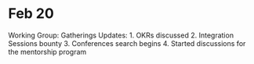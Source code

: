 # Feb 20

Working Group: Gatherings
Updates: 1. OKRs discussed
2. Integration Sessions bounty 
3. Conferences search begins
4. Started discussions for the mentorship program